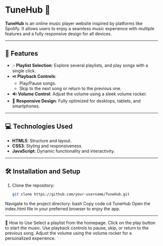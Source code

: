 # TuneHub 🎵

**TuneHub** is an online music player website inspired by platforms like Spotify. It allows users to enjoy a seamless music experience with multiple features and a fully responsive design for all devices.

---

## 🚀 Features
- 🎶 **Playlist Selection**: Explore several playlists, and play songs with a single click.
- ⏯️ **Playback Controls**:
  - Play/Pause songs.
  - Skip to the next song or return to the previous one.
- 🔊 **Volume Control**: Adjust the volume using a sleek volume rocker.
- 📱 **Responsive Design**: Fully optimized for desktops, tablets, and smartphones.

---

## 💻 Technologies Used
- **HTML5**: Structure and layout.
- **CSS3**: Styling and responsiveness.
- **JavaScript**: Dynamic functionality and interactivity.

---

## 🛠️ Installation and Setup
1. Clone the repository:
   ```bash
   git clone https://github.com/your-username/TuneHub.git
Navigate to the project directory:
bash
Copy code
cd TuneHub
Open the index.html file in your preferred browser to enjoy the app.

---

🌟 How to Use
Select a playlist from the homepage.
Click on the play button to start the music.
Use playback controls to pause, skip, or return to the previous song.
Adjust the volume using the volume rocker for a personalized experience.
